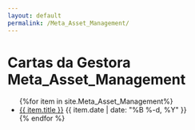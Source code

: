 ```yaml
---
layout: default
permalink: /Meta_Asset_Management/
---
```


<h1>Cartas da Gestora Meta_Asset_Management</h1>
<ul>
{%for item in site.Meta_Asset_Management%}
  <li>
<a href="{{ site.baseurl }}{{ item.url }}">{{ item.title }}</a>
<span>{{ item.date | date: "%B %-d, %Y" }}</span>
  </li>
    {% endfor %}
</ul>
